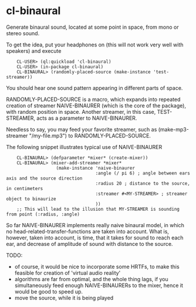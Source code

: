 cl-binaural
===========

Generate binaural sound, located at some point in space, from mono or stereo sound.

To get the idea, put your headphones on (this will not work very well with speakers) and execute

        CL-USER> (ql:quickload 'cl-binaural)
        CL-USER> (in-package cl-binaural)
        CL-BINAURAL> (randomly-placed-source (make-instance 'test-streamer))

You should hear one sound pattern appearing in different parts of space.

RANDOMLY-PLACED-SOURCE is a macro, which expands into repeated creation of streamer NAIVE-BINAURER
(which is the core of the package), with random position in space.
Another streamer, in this case, TEST-STREAMER, acts as a parameter to NAIVE-BINAURER.

Needless to say, you may feed your favorite streamer, such as (make-mp3-streamer "/my-file.mp3") to
RANDOMLY-PLACED-SOURCE.

The following snippet illustrates typical use of NAIVE-BINAURER

        CL-BINAURAL> (defparameter *mixer* (create-mixer))
        CL-BINAURAL> (mixer-add-streamer *mixer*
                       (make-instance 'naive-binaurer
                                      :angle (/ pi 6) ; angle between ears axis and the source direction
                                      :radius 20 ; distance to the source, in centimeters
                                      :streamer #<MY-STREAMER> ; streamer object to binaurize
                                      ))
        ;; This will lead to the illusion that MY-STREAMER is sounding from point (:radius, :angle)

So far NAIVE-BINAURER implements really naive binaural model, in which no head-related-transfer-functions are
taken into account.
What is, however, taken into account, is time, that it takes for sound to reach each ear, and
decrease of amplitude of sound with distance to the source.

TODO:
  - of course, it would be nice to incorporate some HRTFs, to make this feasible for creation of
    'virtual audio reality'
  - algorithms are far from optimal, and the whole thing lags, if you simultaneously feed enough
    NAIVE-BINAURERs to the mixer, hence it would be good to speed up.
  - move the source, while it is being played
